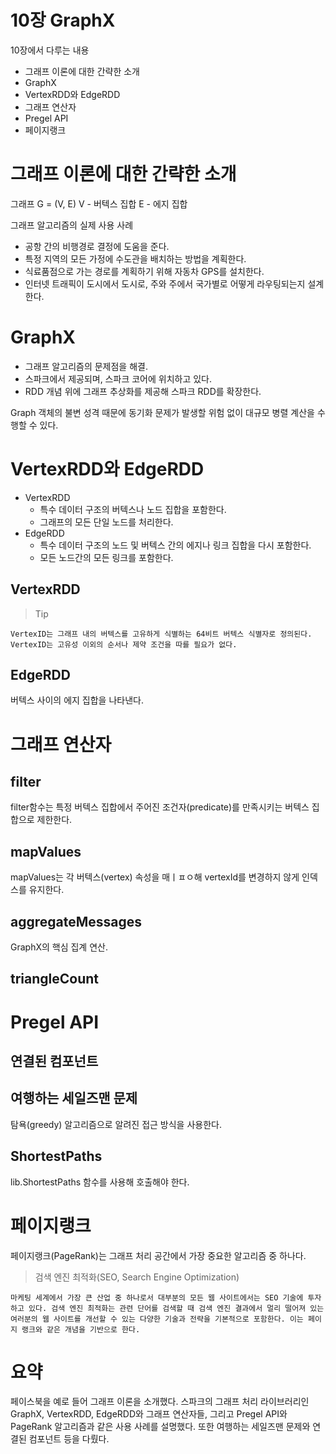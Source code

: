 # 10장 GraphX
10장에서 다루는 내용

* 그래프 이론에 대한 간략한 소개
* GraphX
* VertexRDD와 EdgeRDD
* 그래프 연산자
* Pregel API
* 페이지랭크 

# 그래프 이론에 대한 간략한 소개
그래프 G = (V, E)
V - 버텍스 집합
E - 에지 집합

그래프 알고리즘의 실제 사용 사례

* 공항 간의 비행경로 결정에 도움을 준다.
* 특정 지역의 모든 가정에 수도관을 배치하는 방법을 계획한다.
* 식료품점으로 가는 경로를 계획하기 위해 자동차 GPS를 설치한다.
* 인터넷 트래픽이 도시에서 도시로, 주와 주에서 국가별로 어떻게 라우팅되는지 설계한다.

# GraphX
* 그래프 알고리즘의 문제점을 해결.
* 스파크에서 제공되며, 스파크 코어에 위치하고 있다.
* RDD 개념 위에 그래프 추상화를 제공해 스파크 RDD를 확장한다.

Graph 객체의 불변 성격 때문에 동기화 문제가 발생할 위험 없이 대규모 병렬 계산을 수행할 수 있다.

# VertexRDD와 EdgeRDD

* VertexRDD
  * 특수 데이터 구조의 버텍스나 노드 집합을 포함한다.
  * 그래프의 모든 단일 노드를 처리한다.
* EdgeRDD
  * 특수 데이터 구조의 노드 및 버텍스 간의 에지나 링크 집합을 다시 포함한다.
  * 모든 노드간의 모든 링크를 포함한다.

## VertexRDD

> Tip

    VertexID는 그래프 내의 버텍스를 고유하게 식별하는 64비트 버텍스 식별자로 정의된다. VertexID는 고유성 이외의 순서나 제약 조건을 따를 필요가 없다.

## EdgeRDD
버텍스 사이의 에지 집합을 나타낸다.


# 그래프 연산자 

## filter
filter함수는 특정 버텍스 집합에서 주어진 조건자(predicate)를 만족시키는 버텍스 집합으로 제한한다.

## mapValues
mapValues는 각 버텍스(vertex) 속성을 매ㅣㅍㅇ해 vertexId를 변경하지 않게 인덱스를 유지한다.

## aggregateMessages
GraphX의 핵심 집계 연산.

## triangleCount


# Pregel API

## 연결된 컴포넌트

## 여행하는 세일즈맨 문제
탐욕(greedy) 알고리즘으로 알려진 접근 방식을 사용한다.

## ShortestPaths
lib.ShortestPaths 함수를 사용해 호출해야 한다.


# 페이지랭크
페이지랭크(PageRank)는 그래프 처리 공간에서 가장 중요한 알고리즘 중 하나다.

> 검색 엔진 최적화(SEO, Search Engine Optimization)

    마케팅 세계에서 가장 큰 산업 중 하나로서 대부분의 모든 웹 사이트에서는 SEO 기술에 투자하고 있다. 검색 엔진 최적화는 관련 단어를 검색할 때 검색 엔진 결과에서 멀리 떨어져 있는 여러분의 웹 사이트를 개선할 수 있는 다양한 기술과 전략을 기본적으로 포함한다. 이는 페이지 랭크와 같은 개념을 기반으로 한다.


# 요약
페이스북을 예로 들어 그래프 이론을 소개했다.
스파크의 그래프 처리 라이브러리인 GraphX, VertexRDD, EdgeRDD와 그래프 연산자들, 그리고 Pregel API와 PageRank 알고리즘과 같은 사용 사례를 설명했다.
또한 여행하는 세일즈맨 문제와 연결된 컴포넌트 등을 다뤘다.
